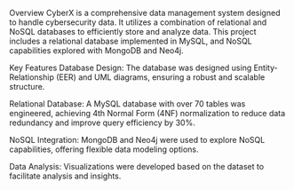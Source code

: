 Overview
CyberX is a comprehensive data management system designed to handle cybersecurity data. It utilizes a combination of relational and NoSQL databases to efficiently store and analyze data. This project includes a relational database implemented in MySQL, and NoSQL capabilities explored with MongoDB and Neo4j.

Key Features
Database Design: The database was designed using Entity-Relationship (EER) and UML diagrams, ensuring a robust and scalable structure.

Relational Database: A MySQL database with over 70 tables was engineered, achieving 4th Normal Form (4NF) normalization to reduce data redundancy and improve query efficiency by 30%.

NoSQL Integration: MongoDB and Neo4j were used to explore NoSQL capabilities, offering flexible data modeling options.

Data Analysis: Visualizations were developed based on the dataset to facilitate analysis and insights.
